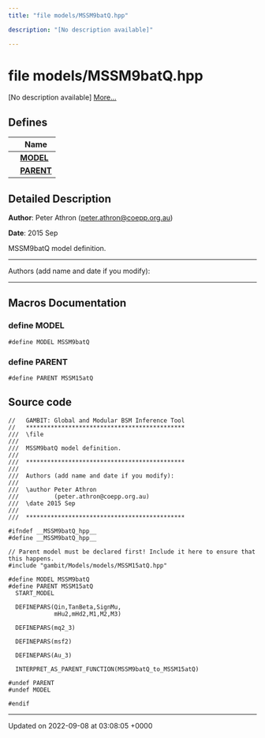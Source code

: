 ```yaml
---
title: "file models/MSSM9batQ.hpp"

description: "[No description available]"

---
```


# file models/MSSM9batQ.hpp

[No description available] [More...](#detailed-description)

## Defines

|                | Name           |
| -------------- | -------------- |
|  | **[MODEL](/documentation/code/files/mssm9batq_8hpp/#define-model)**  |
|  | **[PARENT](/documentation/code/files/mssm9batq_8hpp/#define-parent)**  |

## Detailed Description


**Author**: Peter Athron ([peter.athron@coepp.org.au](mailto:peter.athron@coepp.org.au)) 

**Date**: 2015 Sep

MSSM9batQ model definition.



------------------

Authors (add name and date if you modify):



------------------




## Macros Documentation

### define MODEL

```
#define MODEL MSSM9batQ
```


### define PARENT

```
#define PARENT MSSM15atQ
```


## Source code

```
//   GAMBIT: Global and Modular BSM Inference Tool
//   *********************************************
///  \file
///
///  MSSM9batQ model definition. 
///
///  *********************************************
///
///  Authors (add name and date if you modify):
///   
///  \author Peter Athron
///          (peter.athron@coepp.org.au)
///  \date 2015 Sep
///
///  *********************************************

#ifndef __MSSM9batQ_hpp__
#define __MSSM9batQ_hpp__

// Parent model must be declared first! Include it here to ensure that this happens.
#include "gambit/Models/models/MSSM15atQ.hpp" 

#define MODEL MSSM9batQ
#define PARENT MSSM15atQ
  START_MODEL

  DEFINEPARS(Qin,TanBeta,SignMu,
             mHu2,mHd2,M1,M2,M3)

  DEFINEPARS(mq2_3)
 
  DEFINEPARS(msf2)

  DEFINEPARS(Au_3)

  INTERPRET_AS_PARENT_FUNCTION(MSSM9batQ_to_MSSM15atQ)

#undef PARENT
#undef MODEL

#endif
```


-------------------------------

Updated on 2022-09-08 at 03:08:05 +0000

